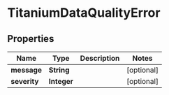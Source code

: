 

# TitaniumDataQualityError


## Properties

| Name | Type | Description | Notes |
|------------ | ------------- | ------------- | -------------|
|**message** | **String** |  |  [optional] |
|**severity** | **Integer** |  |  [optional] |



